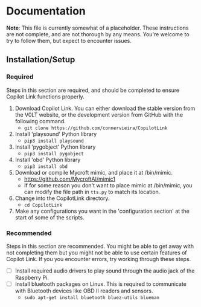# Documentation

**Note**: This file is currently somewhat of a placeholder. These instructions are not complete, and are not thorough by any means. You're welcome to try to follow them, but expect to encounter issues.

## Installation/Setup
### Required
Steps in this section are required, and should be completed to ensure Copilot Link functions properly.

1. Download Copilot Link. You can either download the stable version from the V0LT website, or the development version from GitHub with the following command.
    - `git clone https://github.com/connervieira/CopilotLink`
2. Install 'playsound' Python library
    - `pip3 install playsound`
3. Install 'pygobject' Python library
    - `pip3 install pygobject`
4. Install 'obd' Python library
    - `pip3 install obd`
5. Download or compile Mycroft mimic, and place it at /bin/mimic.
    - <https://github.com/MycroftAI/mimic1>
    - If for some reason you don't want to place mimic at /bin/mimic, you can modify the file path in `tts.py` to match its location.
6. Change into the CopilotLink directory.
    - `cd CopilotLink`
7. Make any configurations you want in the 'configuration section' at the start of some of the scripts.

### Recommended

Steps in this section are recommended. You might be able to get away with not completing them but you might not be able to use certain features of Copilot Link. If you you encounter errors, try working through these steps.

- [ ] Install required audio drivers to play sound through the audio jack of the Raspberry Pi.
- [ ] Install bluetooth packages on Linux. This is required to communicate with Bluetooth devices like OBD II readers and sensors.
    - `sudo apt-get install bluetooth bluez-utils blueman`
